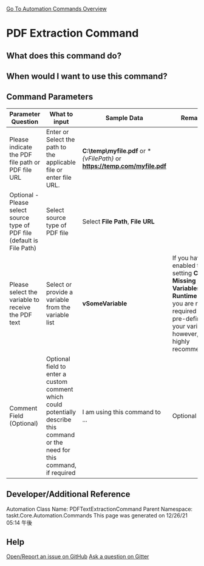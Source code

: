 <!--TITLE: PDF Extraction Command -->
<!-- SUBTITLE: a command in the Data Commands group. -->
[Go To Automation Commands Overview](/automation-commands.md)


# PDF Extraction Command


## What does this command do?



## When would I want to use this command?



## Command Parameters
| Parameter Question   	| What to input  	|  Sample Data 	| Remarks  	|
| ---                    | ---               | ---           | ---       |
|Please indicate the PDF file path or PDF file URL|Enter or Select the path to the applicable file or enter file URL.|**C:\temp\myfile.pdf** or **{vFilePath}* or **https://temp.com/myfile.pdf**||
|Optional - Please select source type of PDF file (default is File Path)|Select source type of PDF file|Select **File Path**, **File URL**||
|Please select the variable to receive the PDF text|Select or provide a variable from the variable list|**vSomeVariable**|If you have enabled the setting **Create Missing Variables at Runtime** then you are not required to pre-define your variables, however, it is highly recommended.|
|Comment Field (Optional)|Optional field to enter a custom comment which could potentially describe this command or the need for this command, if required|I am using this command to ...|Optional|










## Developer/Additional Reference
Automation Class Name: PDFTextExtractionCommand
Parent Namespace: taskt.Core.Automation.Commands
This page was generated on 12/26/21 05:14 午後


## Help
[Open/Report an issue on GitHub](https://github.com/saucepleez/taskt/issues/new)
[Ask a question on Gitter](https://gitter.im/taskt-rpa/Lobby)
